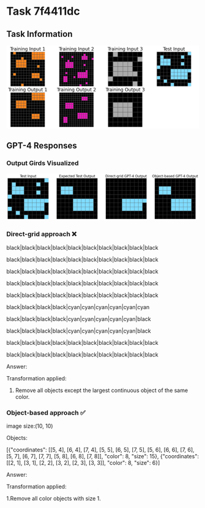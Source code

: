 
# Task 7f4411dc

## Task Information

![](images/tasks/7f4411dc.png)

## GPT-4 Responses

### Output Girds Visualized
![](images/solutions/7f4411dc.png)

### Direct-grid approach ❌
black|black|black|black|black|black|black|black|black|black

black|black|black|black|black|black|black|black|black|black

black|black|black|black|black|black|black|black|black|black

black|black|black|black|black|black|black|black|black|black

black|black|black|black|black|black|black|black|black|black

black|black|black|black|cyan|cyan|cyan|cyan|cyan|cyan

black|black|black|black|cyan|cyan|cyan|cyan|cyan|black

black|black|black|black|cyan|cyan|cyan|cyan|cyan|black

black|black|black|black|black|black|black|black|black|black

black|black|black|black|black|black|black|black|black|black



Answer:

Transformation applied:

1. Remove all objects except the largest continuous object of the same color.

### Object-based approach ✅
image size:(10, 10)

Objects:

[{"coordinates": [[5, 4], [6, 4], [7, 4], [5, 5], [6, 5], [7, 5], [5, 6], [6, 6], [7, 6], [5, 7], [6, 7], [7, 7], [5, 8], [6, 8], [7, 8]], "color": 8, "size": 15}, {"coordinates": [[2, 1], [3, 1], [2, 2], [3, 2], [2, 3], [3, 3]], "color": 8, "size": 6}]



Answer:

Transformation applied:

1.Remove all color objects with size 1.
